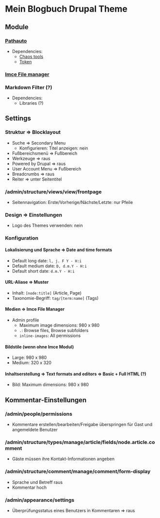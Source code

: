 # Mein Blogbuch Drupal Theme

## Module

### [Pathauto](https://www.drupal.org/project/pathauto)
* Dependencies:
  - [Chaos tools](https://www.drupal.org/project/ctools)
  - [Token](https://www.drupal.org/project/token)

### [Imce File manager](https://www.drupal.org/project/imce)

### Markdown Filter (?)
* Dependencies:
  - Libraries (?)


## Settings

### Struktur => Blocklayout
* Suche => Secondary Menu
  - Konfigurieren: Titel anzeigen: nein
* Fußbereichsmenü => Fußbereich
* Werkzeuge => raus
* Powered by Drupal => raus
* User Account Menu => Fußbereich
* Breadcrumbs => raus
* Reiter => unter Seitentitel

### /admin/structure/views/view/frontpage
* Seitennavigation: Erste/Vorherige/Nächste/Letzte: nur Pfeile

### Design => Einstellungen
* Logo des Themes verwenden: nein

### Konfiguration

#### Lokalisierung und Sprache => Date and time formats
* Default long date: `l, j. F Y - H:i`
* Default medium date: `D, d.m.Y - H:i`
* Default short date: `d.m.Y - H:i`

#### URL-Aliase => Muster
* Inhalt: `[node:title]` (Article, Page)
* Taxonomie-Begriff: `tag/[term:name]` (Tags)


#### Medien => Imce File Manager
* Admin profile
  - Maximum image dimensions: 980 x 980
  - `.`: Browse files, Browse subfolders
  - `inline-images`: All permissions

#### Bildstile (wenn ohne Imce Modul)
* Large: 980 x 980
* Medium: 320 x 320

#### Inhaltserstellung => Text formats and editors => Basic + Full HTML (?)
* Bild: Maximum dimensions: 980 x 980


## Kommentar-Einstellungen

### /admin/people/permissions
* Kommentare erstellen/bearbeiten/Freigabe überspringen für Gast und angemeldete Benutzer

### /admin/structure/types/manage/article/fields/node.article.comment
* Gäste müssen ihre Kontakt-Informationen angeben

### /admin/structure/comment/manage/comment/form-display
* Sprache und Betreff raus
* Kommentar hoch

### /admin/appearance/settings
* Überprüfungsstatus eines Benutzers in Kommentaren => raus
